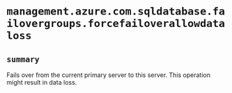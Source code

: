 # `management.azure.com.sqldatabase.failovergroups.forcefailoverallowdataloss`

## `summary`
Fails over from the current primary server to this server. This operation might result in data loss.


